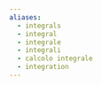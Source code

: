 ```yaml
---
aliases:
  - integrals
  - integral
  - integrale
  - integrali
  - calcolo integrale
  - integration
---
```

